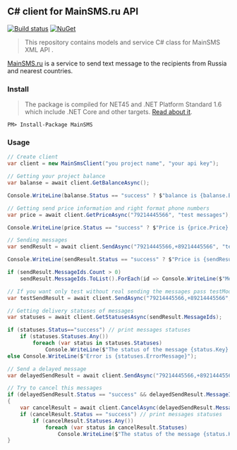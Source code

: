 ﻿## C# client for MainSMS.ru API
[![Build status](https://ci.appveyor.com/api/projects/status/laa9w0noj5yri76f/branch/master?svg=true)](https://ci.appveyor.com/project/kroniak/extensions-mainsms/branch/master)
[![NuGet](https://img.shields.io/nuget/v/MainSMS.svg)](https://www.nuget.org/packages/MainSMS/)
> This repository contains models and service C# class for MainSMS XML API .

[MainSMS.ru](http://MainSMS.ru) is a service to send text message to the recipients from Russia and nearest countries.

### Install
> The package is compiled for NET45 and .NET Platform Standard 1.6 which include .NET Core and other targets. [Read about it](https://github.com/dotnet/corefx/blob/master/Documentation/architecture/net-platform-standard.md#mapping-the-net-platform-standard-to-platforms).

`PM> Install-Package MainSMS`

### Usage

```c#
// Create client
var client = new MainSmsClient("you project name", "your api key");

// Getting your project balance
var balanse = await client.GetBalanceAsync();

Console.WriteLine(balanse.Status == "success" ? $"balance is {balanse.Balance}" : $"Error is {balanse.ErrorMessage}");

// Getting send price information and right format phone numbers
var price = await client.GetPriceAsync("79214445566", "test messages");

Console.WriteLine(price.Status == "success" ? $"Price is {price.Price}. Total messages count is {price.MessageCount}" : $"Error is {price.ErrorMessage}");

// Sending messages
var sendResult = await client.SendAsync("79214445566,+89214445566", "test messages");

Console.WriteLine(sendResult.Status == "success" ? $"Price is {sendResult.Price}. Total messages count is {sendResult.MessageCount}" : $"Error is {sendResult.ErrorMessage}");

if (sendResult.MessageIds.Count > 0)
	sendResult.MessageIds.ToList().ForEach(id => Console.WriteLine($"Message id is {id}")); //print receaved messages ids.

// If you want only test without real sending the messages pass testMode param, MessageIds will be empty
var testSendResult = await client.SendAsync("79214445566,+89214445566", "test messages", testMode: true);

// Getting delivery statuses of messages
var statuses = await client.GetStatusesAsync(sendResult.MessageIds);

if (statuses.Status=="success") // print messages statuses
	if (statuses.Statuses.Any())
		foreach (var status in statuses.Statuses)
			Console.WriteLine($"The status of the message {status.Key} is {status.Value}");
else Console.WriteLine($"Error is {statuses.ErrorMessage}");

// Send a delayed message
var delayedSendResult = await client.SendAsync("79214445566,+89214445566", "test messages", startDateTime: new DateTime(2016,08,12));

// Try to cancel this messages
if (delayedSendResult.Status == "success" && delayedSendResult.MessageIds.Any())
{
	var cancelResult = await client.CancelAsync(delayedSendResult.MessageIds);
	if (cancelResult.Status == "success") // print messages statuses
		if (cancelResult.Statuses.Any())
			foreach (var status in cancelResult.Statuses)
				Console.WriteLine($"The status of the message {status.Key} is {status.Value}");
}
```